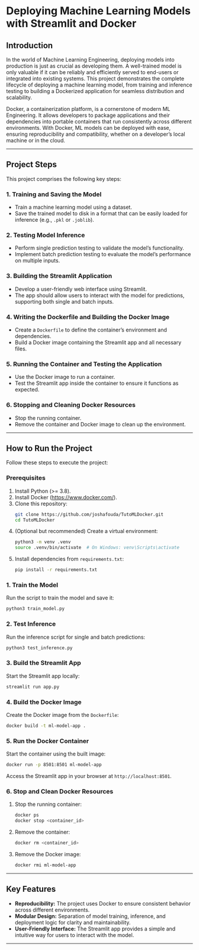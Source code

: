 # Deploying Machine Learning Models with Streamlit and Docker

## Introduction

In the world of Machine Learning Engineering, deploying models into production is just as crucial as developing them. A well-trained model is only valuable if it can be reliably and efficiently served to end-users or integrated into existing systems. This project demonstrates the complete lifecycle of deploying a machine learning model, from training and inference testing to building a Dockerized application for seamless distribution and scalability.

Docker, a containerization platform, is a cornerstone of modern ML Engineering. It allows developers to package applications and their dependencies into portable containers that run consistently across different environments. With Docker, ML models can be deployed with ease, ensuring reproducibility and compatibility, whether on a developer’s local machine or in the cloud.

---

## Project Steps

This project comprises the following key steps:

### 1. Training and Saving the Model
- Train a machine learning model using a dataset.
- Save the trained model to disk in a format that can be easily loaded for inference (e.g., `.pkl` or `.joblib`).

### 2. Testing Model Inference
- Perform single prediction testing to validate the model’s functionality.
- Implement batch prediction testing to evaluate the model’s performance on multiple inputs.

### 3. Building the Streamlit Application
- Develop a user-friendly web interface using Streamlit.
- The app should allow users to interact with the model for predictions, supporting both single and batch inputs.

### 4. Writing the Dockerfile and Building the Docker Image
- Create a `Dockerfile` to define the container’s environment and dependencies.
- Build a Docker image containing the Streamlit app and all necessary files.

### 5. Running the Container and Testing the Application
- Use the Docker image to run a container.
- Test the Streamlit app inside the container to ensure it functions as expected.

### 6. Stopping and Cleaning Docker Resources
- Stop the running container.
- Remove the container and Docker image to clean up the environment.

---

## How to Run the Project

Follow these steps to execute the project:

### Prerequisites
1. Install Python (>= 3.8).
2. Install Docker (https://www.docker.com/).
3. Clone this repository:
   ```bash
   git clone https://github.com/joshafouda/TutoMLDocker.git
   cd TutoMLDocker
   ```
4. (Optional but recommended) Create a virtual environment:
   ```bash
   python3 -m venv .venv
   source .venv/bin/activate  # On Windows: venv\Scripts\activate
   ```
5. Install dependencies from `requirements.txt`:
   ```bash
   pip install -r requirements.txt
   ```

### 1. Train the Model
Run the script to train the model and save it:
```bash
python3 train_model.py
```

### 2. Test Inference
Run the inference script for single and batch predictions:
```bash
python3 test_inference.py
```

### 3. Build the Streamlit App
Start the Streamlit app locally:
```bash
streamlit run app.py
```

### 4. Build the Docker Image
Create the Docker image from the `Dockerfile`:
```bash
docker build -t ml-model-app .
```

### 5. Run the Docker Container
Start the container using the built image:
```bash
docker run -p 8501:8501 ml-model-app
```
Access the Streamlit app in your browser at `http://localhost:8501`.

### 6. Stop and Clean Docker Resources
1. Stop the running container:
   ```bash
   docker ps
   docker stop <container_id>
   ```
2. Remove the container:
   ```bash
   docker rm <container_id>
   ```
3. Remove the Docker image:
   ```bash
   docker rmi ml-model-app
   ```

---

## Key Features
- **Reproducibility:** The project uses Docker to ensure consistent behavior across different environments.
- **Modular Design:** Separation of model training, inference, and deployment logic for clarity and maintainability.
- **User-Friendly Interface:** The Streamlit app provides a simple and intuitive way for users to interact with the model.

---
